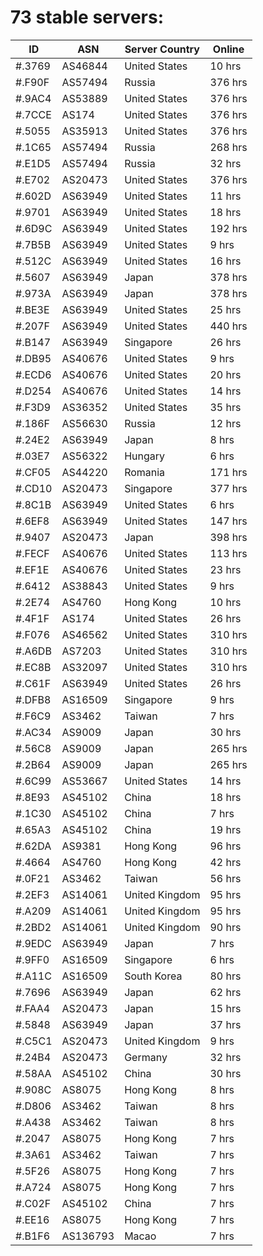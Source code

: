 # 73 stable servers:

| ID | ASN | Server Country | Online |
| ------ | ------ | ------ | ------ |
| #.3769 | AS46844 | United States | 10 hrs |
| #.F90F | AS57494 | Russia | 376 hrs |
| #.9AC4 | AS53889 | United States | 376 hrs |
| #.7CCE | AS174 | United States | 376 hrs |
| #.5055 | AS35913 | United States | 376 hrs |
| #.1C65 | AS57494 | Russia | 268 hrs |
| #.E1D5 | AS57494 | Russia | 32 hrs |
| #.E702 | AS20473 | United States | 376 hrs |
| #.602D | AS63949 | United States | 11 hrs |
| #.9701 | AS63949 | United States | 18 hrs |
| #.6D9C | AS63949 | United States | 192 hrs |
| #.7B5B | AS63949 | United States | 9 hrs |
| #.512C | AS63949 | United States | 16 hrs |
| #.5607 | AS63949 | Japan | 378 hrs |
| #.973A | AS63949 | Japan | 378 hrs |
| #.BE3E | AS63949 | United States | 25 hrs |
| #.207F | AS63949 | United States | 440 hrs |
| #.B147 | AS63949 | Singapore | 26 hrs |
| #.DB95 | AS40676 | United States | 9 hrs |
| #.ECD6 | AS40676 | United States | 20 hrs |
| #.D254 | AS40676 | United States | 14 hrs |
| #.F3D9 | AS36352 | United States | 35 hrs |
| #.186F | AS56630 | Russia | 12 hrs |
| #.24E2 | AS63949 | Japan | 8 hrs |
| #.03E7 | AS56322 | Hungary | 6 hrs |
| #.CF05 | AS44220 | Romania | 171 hrs |
| #.CD10 | AS20473 | Singapore | 377 hrs |
| #.8C1B | AS63949 | United States | 6 hrs |
| #.6EF8 | AS63949 | United States | 147 hrs |
| #.9407 | AS20473 | Japan | 398 hrs |
| #.FECF | AS40676 | United States | 113 hrs |
| #.EF1E | AS40676 | United States | 23 hrs |
| #.6412 | AS38843 | United States | 9 hrs |
| #.2E74 | AS4760 | Hong Kong | 10 hrs |
| #.4F1F | AS174 | United States | 26 hrs |
| #.F076 | AS46562 | United States | 310 hrs |
| #.A6DB | AS7203 | United States | 310 hrs |
| #.EC8B | AS32097 | United States | 310 hrs |
| #.C61F | AS63949 | United States | 26 hrs |
| #.DFB8 | AS16509 | Singapore | 9 hrs |
| #.F6C9 | AS3462 | Taiwan | 7 hrs |
| #.AC34 | AS9009 | Japan | 30 hrs |
| #.56C8 | AS9009 | Japan | 265 hrs |
| #.2B64 | AS9009 | Japan | 265 hrs |
| #.6C99 | AS53667 | United States | 14 hrs |
| #.8E93 | AS45102 | China | 18 hrs |
| #.1C30 | AS45102 | China | 7 hrs |
| #.65A3 | AS45102 | China | 19 hrs |
| #.62DA | AS9381 | Hong Kong | 96 hrs |
| #.4664 | AS4760 | Hong Kong | 42 hrs |
| #.0F21 | AS3462 | Taiwan | 56 hrs |
| #.2EF3 | AS14061 | United Kingdom | 95 hrs |
| #.A209 | AS14061 | United Kingdom | 95 hrs |
| #.2BD2 | AS14061 | United Kingdom | 90 hrs |
| #.9EDC | AS63949 | Japan | 7 hrs |
| #.9FF0 | AS16509 | Singapore | 6 hrs |
| #.A11C | AS16509 | South Korea | 80 hrs |
| #.7696 | AS63949 | Japan | 62 hrs |
| #.FAA4 | AS20473 | Japan | 15 hrs |
| #.5848 | AS63949 | Japan | 37 hrs |
| #.C5C1 | AS20473 | United Kingdom | 9 hrs |
| #.24B4 | AS20473 | Germany | 32 hrs |
| #.58AA | AS45102 | China | 30 hrs |
| #.908C | AS8075 | Hong Kong | 8 hrs |
| #.D806 | AS3462 | Taiwan | 8 hrs |
| #.A438 | AS3462 | Taiwan | 8 hrs |
| #.2047 | AS8075 | Hong Kong | 7 hrs |
| #.3A61 | AS3462 | Taiwan | 7 hrs |
| #.5F26 | AS8075 | Hong Kong | 7 hrs |
| #.A724 | AS8075 | Hong Kong | 7 hrs |
| #.C02F | AS45102 | China | 7 hrs |
| #.EE16 | AS8075 | Hong Kong | 7 hrs |
| #.B1F6 | AS136793 | Macao | 7 hrs |

